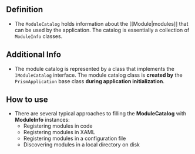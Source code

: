 ## Definition
- The `ModuleCatalog` holds information about the [[Module|modules]] that can be used by the application. The catalog is essentially a collection of `ModuleInfo` classes.
## Additional Info
- The module catalog is represented by a class that implements the `IModuleCatalog` interface. The module catalog class is **created by** the `PrismApplication` base class **during application initialization**.
## How to use
- There are several typical approaches to filling the **ModuleCatalog** with **ModuleInfo** instances:
	- Registering modules in code
	- Registering modules in XAML
	- Registering modules in a configuration file
	- Discovering modules in a local directory on disk
